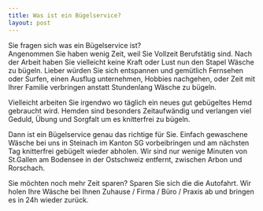 ```yaml
---
title: Was ist ein Bügelservice?
layout: post
---
```

Sie fragen sich was ein Bügelservice ist?  
Angenommen Sie haben wenig Zeit, weil Sie Vollzeit Berufstätig sind. Nach der Arbeit haben Sie vielleicht keine Kraft oder Lust nun den Stapel Wäsche zu bügeln. Lieber würden Sie sich entspannen und gemütlich Fernsehen oder Surfen, einen Ausflug unternehmen, Hobbies nachgehen, oder Zeit mit Ihrer Familie verbringen anstatt Stundenlang Wäsche zu bügeln.  
  
Vielleicht arbeiten Sie irgendwo wo täglich ein neues gut gebügeltes Hemd gebraucht wird.
Hemden sind besonders Zeitaufwändig und verlangen viel Geduld, Übung und Sorgfalt um es knitterfrei zu bügeln.  
  
Dann ist ein Bügelservice genau das richtige für Sie. Einfach gewaschene Wäsche bei uns in Steinach im Kanton SG vorbeibringen und am nächsten Tag knitterfrei gebügelt wieder abholen. Wir sind nur wenige Minuten von St.Gallen am Bodensee in der Ostschweiz entfernt, zwischen Arbon und Rorschach.  

Sie möchten noch mehr Zeit sparen?
Sparen Sie sich die die Autofahrt. Wir holen Ihre Wäsche bei Ihnen Zuhause / Firma / Büro / Praxis ab und bringen es in 24h wieder zurück.


